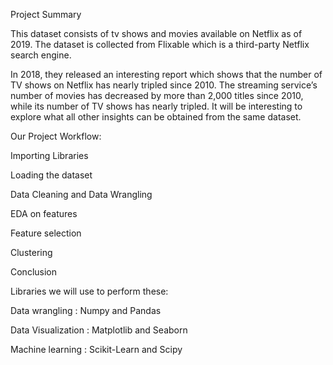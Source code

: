 Project Summary

This dataset consists of tv shows and movies available on Netflix as of 2019. The dataset is collected from Flixable which is a third-party Netflix search engine.

In 2018, they released an interesting report which shows that the number of TV shows on Netflix has nearly tripled since 2010. The streaming service’s number of movies has decreased by more than 2,000 titles since 2010, while its number of TV shows has nearly tripled. It will be interesting to explore what all other insights can be obtained from the same dataset.

Our Project Workflow:

Importing Libraries

Loading the dataset

Data Cleaning and Data Wrangling

EDA on features

Feature selection

Clustering

Conclusion

Libraries we will use to perform these:

Data wrangling : Numpy and Pandas

Data Visualization : Matplotlib and Seaborn

Machine learning : Scikit-Learn and Scipy
